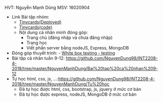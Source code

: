 HVT: Nguyễn Mạnh Dũng
MSV: 16020904

- Link Bài tập nhóm: 
    - [Tinycards(Deployed)](https://nhom-7-4.herokuapp.com/home)
    - [Tinycards(code)](/nhom-7)
    - Nội dung cá nhân mình đóng góp:
        - Trang chủ (đăng nhập và chưa đăng nhập)
        - Trang học 
        - Viết phần server bằng nodeJS, Express, MongoDB
- Đóng góp thuyết trình: - [White box testing - testing](https://github.com/truonganhhoang/SoftEng/blob/master/testing/PITCHME.md)
- Bài tập cá nhân tuần 9-12: https://github.com/NguyenDung98/INT2208-4-2018/tree/master/NguyenManhDung/Bai%20tap%20ca%20nhan%209-12
- Tự học html, css, js, ...:https://github.com/NguyenDung98/INT2208-4-2018/tree/master/NguyenManhDung/Tu%20hoc 
    - Đã tự học được html, css, bootstrap, js, jquery ở mức cơ bản
    - Đã tự học được express, nodeJS, MongoDB ở mức cơ bản
